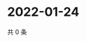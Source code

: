 # 2022-01-24

共 0 条

<!-- BEGIN WEIBO -->
<!-- 最后更新时间 Mon Jan 24 2022 08:50:13 GMT+0800 (China Standard Time) -->

<!-- END WEIBO -->
